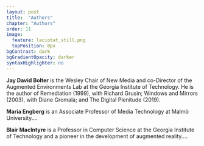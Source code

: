```yaml
---
layout: post
title:  "Authors"
chapter: "Authors"
order: 11
image:
  feature: laciotat_still.png
  topPosition: 0px
bgContrast: dark
bgGradientOpacity: darker
syntaxHighlighter: no
---
```


<b>Jay David Bolter</b> is the Wesley Chair of New Media and co-Director of the Augmented Environments Lab at the Georgia Institute of Technology.  He is the author of Remediation (1999), with Richard Grusin; Windows and Mirrors (2003), with Diane Gromala; and The Digital Plenitude (2019).

<div class="img img--fullContainer img--10xLeading" style="background-image: url({{ site.baseurl_book_img }}jay.jpg);"></div>

<b>Maria Engberg</b> is an Associate Professor of Media Technology at Malmö University....


<b>Blair MacIntyre</b> is a Professor in Computer Science at the Georgia Institute of Technology and a pioneer in the development of augmented reality....




